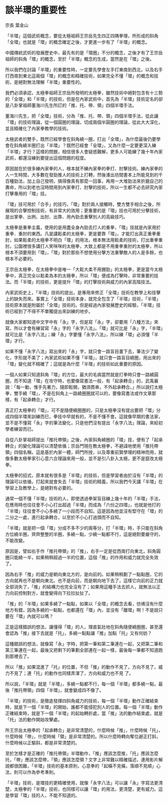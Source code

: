 # 談半環的重要性

宗長
葉金山

「半環」這個武術概念，要從太極祖師王宗岳先生四正四隅拳理，所形成的斜角「全環」也就是「環」的概念確定之後，才更進一步有了「半環」的概念。

中國傳統武術的發展歷史中，最先有的是「環圈」不分的概念，之後才有了王宗岳祖師的斜角「環」的概念，至於「半環」概念的生成，當然是在「環」之後。

所以我們在討論「半環」的重要性時，一定要先學會左手打東南到西北，以及右手打西南到東北這兩個「環」的概念和精確技術，如果完全不懂「環」的概念和技術，是絕對無法理解「半環」重要性的。

我們必須承認，太極拳祖師王宗岳所發明的太極拳，雖然技術中絕對包含有十三勢的「全環」和「半環」的技術，但是在內家武術中，首先為「半環」技術定名的卻是八卦掌祖師董海川先生所訂的「推、托、帶、領」四個半環手法。

董海川先生，把「全環」技術，分為「推、托、帶、領」四個半環手法，從此讓「環」的技術理論，從一個圓圈的理論，切成兩個半圓圈的理論，從此大大深化，並且精確化了內家拳教學的技術。

太極武者的雙手，既然已經學會在斜角繞一圈，打出「全環」，為什麼最後仍要學會在斜角繞半圈打出「半環」？既然已經會「全環」，又為什麼一定要更深入練「半環」才行？這樣的問題，相信很多人會疑惑難解，更多人可能練了幾十年內家武術，都還沒練到要提出這個問題的程度。

原因就在於很多練內家拳的人，根本就不練內家拳的拳打、肘擊技術。練內家拳的人一生時間，大多數在發勁推人的技術上打轉，然後湊出坊間書本上所能見到的千百種勁法，加上自己發明，搞得像真有那麼一回事，再用一大堆勁法來折磨自己的夀命，所以到老也沒時間用到內家拳打、肘擊的技術，所以一生都不必去研究內家打擊專用的「環」技。

「環」技可用於「合手」的技巧，「環」對於兩人接觸時，雙方雙手相合之後，所展現的合擊控制技術，有非常大的效用；更重要的是「環」技也可用於分擊技術，是出掌拳、出挒、出肘、出靠、用內勁去重擊別人的高級技巧。

太極拳是重拳主義，使用的是用盡全身內勁去打人的重拳，「環」技就是內家用於重拳．重肘的東西。凡是講鬆柔的太極拳，更是要靠「環」，才能打出真正重拳重肘，如果鬆柔的太極拳不明白「環」的用法，根本無法用鬆柔的技術，打出重拳重肘。公園裡很多講打人笑咪咪的太極拳，大致上都是不用重拳重肘的太極拳，所以根本不須要用到「環」，「環」對於那些不想使用分擊方法重擊敵人的人是多餘，也根本不必要的。

王宗岳太極拳，在太極拳中是唯一「大鬆大柔不用掤勁」的太極拳，更是當今太極拳中，真正完全以鬆柔為本的太極拳，所以「環」便成為打擊時，非常重要的技法。而「半環」的技術，更是提升「環」的打擊技術與威力的內家高階技法。

內家武術史上，「半環」技術的提出，是專用來修正「全環」技術在教學上和技擊上的缺失而來。事實上「全環」技術本身，就完全包含了「半環」技術，「半環」技術原本就是附屬於「全環」技術的。但是經過內家發展歷史的經驗，「半環」技術已經到了不得不不單獨提出來訓練的地步。

就像大家都知道中文字中有「永」字，但是寫「永」字，卻要用「八種方法」來寫，所以才會有練習寫「永」字的「永字八法」。「環」就可比是「永」字，「半環」就可比是「永字八法」；練「永」字要懂「永字八法」，所以練「環」必須懂「半環」才行。

如果不懂「永字八法」寫出來的「永」字，就只會一路盲目畫下去，筆法少了變化，字形就不美了；內家武術如果不懂「半環」，就只會一路盲目繞圈，用出來的「環」變化就不精確了；這就是為什麼「半環」的技術如此重要的原因。

一個人如果只知道斜角「環」的方位，最大的毛病當然就是打拳時只會一路繞圓圈，而不知道「環」在攻守時，也要像寫書法一般，有「起承轉合」的，武禹襄說：「每一動，惟手先著力，隨即鬆開，猶須貫串，不外起承轉合。」所以說打太極拳，雙手繞「環」，不是在斜角上一路繞圈圈就可以的，要像寫書法或作文章那樣，有「起承轉合」才行。

真正打太極拳的「環」，可不是隨便繞圈圈的，只是太極拳沒有提出要把「環」分成四個半環來訓練而巳，拳技中早就有的，不是不懂不會。這就像早期的書法家，並不是不懂寫「永」字的筆法變化，只是他們沒有提出「永字八法」理論，來給初學者練習而已。

自從八卦掌祖師提出「推托帶領」之後，內家斜角繞圈的「環」技，便有了「起承轉合」的變化理論可以清楚依循；宗岳門現在教太極拳，不避諱地使用「推托帶領」四個名稱，這是基於內家一體，師門所授，以及尊重前賢學理的精神而用，就像多數太極拳家引心意六合理論來用一般，並不是引八卦入太極，更不是竄改太極拳。

太極拳的招式，原本就有很多是「半環」的技術，但是學習者由於沒有「半環」的理論可以依循，打起來就會失去「半環」技術的精義，所以我們今天講「半環」在學習上及教學上，是絕對有必要的。

通常一個不懂「半環」技術的人，即使透過拳架盲目練上幾十年的「半環」手法，在應用時也往往會不小心打出超過「半環」而成為「六份之四環」，也就是他打的「半環」往往會不小心多繞了一小段而不自知。這是因為他並沒有堅守在「環」的二分之一處，進行起承轉合，以至於不小心打過頭而不自知。

「半環」就是把一個「環」分成不多不少的兩等分，打「半環」時，手只能在斜角方位繞半圈，齊齊整整的半圈，多繞一點，少繞一點都不行，這是絕對要嚴守的，不能改變。

原因是，譬如右手作「推托帶領」的「推」，右手一定是從西南打向東北，斜角圓圈只能繞一半，如果稍稍超過一半的位置，這個「推」的作用和威力就完全失效了。

因為右手「推」的威力是朝向東北方的，是向前的。如果稍稍劃了一點點圈，它的方向就再也不是朝向東北，也不是向前，而是朝向地下去了，這樣它向前的正力就全部消失了，「推」的結構力也完全沒有了；如果用這種手法去抓人，就無法以正力向前控制對方，就會變得向下拉拉扯扯了。

「推」的「半環」如果多繞了一點點，如果以「全環」的概念去看，彷彿沒有什麼地方有錯，因為多繞的一點點，也都還在「環」內，並没有「離環」啊！不是說只要在「環」內就可以嗎？

正是這樣錯誤的想法，讓懂得「環」的人，理直氣壯地在斜角隨便繞圈圈，甚至還會認為「推」接下去就是「托」，多繞一點點讓「推」加點「托」又有何妨？

這種錯誤的想法，就像寫「永」字時，把第一筆和第二筆連在一起，又把第二筆和第三筆連在一起，最後又把剩下的筆劃全部連在一起一樣，最後每一筆都不知道跑到那裡去了。

所以「推」如果混進了「托」的位置，不但「推」的動作不見了，方向不見了，威力不見了；連「托」的動作也同樣弄渾了，方向和威力也不見 了。

所以說，「半環」就是「半環」，多繞一點都不行，每一個「半環」都多繞一點，最後「推托帶領」四個「半環」，就會變成四不像了。

「半環」的技術，是徹底發揮四斜角威力的技術，每一個「半環」動作正確結束時，就是下一個「半環」的開始，誰都不能侵犯別人的位置。每一個「半環」動作正確結束時，就是下一個「半環」的起始轉折處，當「推」法的動作結束處，就是「托」法的動作開始攻擊處。

所王宗岳太極拳的「起承轉合」是非常清楚的，什麼時候「推」，什麼時候「托」，什麼時候「帶」，什麼時候「領」是非常清楚的。所以什麼時轉向奪位避正打斜，什麼時候以正驅斜，都是非常清楚的。

至於怎樣才是正確的「推托帶領」半環動作，「推」應該怎麼推，「托」應該怎麼托，「帶」應該怎麼帶，「領」應該怎麼領？文字上非常難以精確描述，連用影片解說都很困難，「半環」技術的基本原則，心意拳的「起橫不見橫，落順不見順」心法，則可以作為參考準則。

「半環」技術，是環技的更精確使用，就像「永字八法」可以讓「永」字寫法更清楚，太極拳的「半環」技術，也同樣可以讓「環」的用法，更清楚，更有威力。這是學習「環」技的人，不能不知道的。